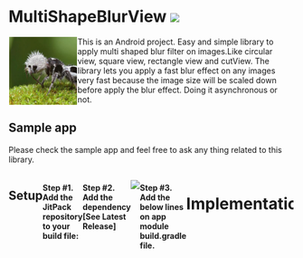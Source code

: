 # MultiShapeBlurView  [![](https://jitpack.io/v/Adnan865/MultiShapeBlurView.svg)](https://jitpack.io/#Adnan865/MultiShapeBlurView)

<img src="https://github.com/Adnan865/MultiShapeBlurView/blob/master/app/src/main/res/drawable/ant.png?raw=true" align="left" hspace="1" height="120" width="120">

This is an Android project. Easy and simple library to apply multi shaped blur filter on images.Like circular view, square view, rectangle view and cutView. The library lets you apply a fast blur effect on any images very fast because the image size will be scaled down before apply the blur effect. Doing it asynchronous or not.
<h2>Sample app</h2>
Please check the sample app and feel free to ask any thing related to this library.

<p>

<div class="row" id="banner" style="overflow: hidden; display: flex; justify-content:space-around;">
  <div class="column">
<a target="_blank" rel="noopener noreferrer" href="https://github.com/Adnan865/MultiShapeBlurView/blob/master/Images/Screenshots/circular_layout.png">
<img src="https://github.com/Adnan865/MultiShapeBlurView/blob/master/Images/Screenshots/circular_layout.png" height="auto" width="210"></a> 
	  </dive>

 <div class="column">
<a target="_blank" rel="noopener noreferrer" href="https://github.com/Adnan865/MultiShapeBlurView/blob/master/Images/Screenshots/rectangle_layout.png">
<img src="https://github.com/Adnan865/MultiShapeBlurView/blob/master/Images/Screenshots/rectangle_layout.png" height="auto" width="210"></a>
	  </div>

<div class="column">
<a target="_blank" rel="noopener noreferrer" href="https://github.com/Adnan865/MultiShapeBlurView/blob/master/Images/Screenshots/square_layout.png">
<img src="https://github.com/Adnan865/MultiShapeBlurView/blob/master/Images/Screenshots/square_layout.png" height="auto" width="210"></a>
	</div>

<div class="column">
<a target="_blank" rel="noopener noreferrer" href="https://github.com/Adnan865/MultiShapeBlurView/blob/master/Images/Screenshots/cut_layout.png">
<img src="https://github.com/Adnan865/MultiShapeBlurView/blob/master/Images/Screenshots/cut_layout.png" height="auto" width="210"></a>
</div>
</div>
</p>

<h2>Setup</h2>
<h4>Step #1. Add the JitPack repository to your build file:</h4>

```
allprojects {
    repositories {
        ...
        maven { url "https://jitpack.io" }
    }
}
```

<h4>Step #2. Add the dependency [See Latest Release]</h4> 

[![](https://jitpack.io/v/Adnan865/MultiShapeBlurView.svg)](https://jitpack.io/#Adnan865/MultiShapeBlurView)

```
dependencies {
	        implementation 'com.github.Adnan865:MultiShapeBlurView:1.0.1'
	}
```
<h4>Step #3. Add the below lines on app module build.gradle file. </h4>

```
defaultConfig {
    ...
    renderscriptTargetApi 19
    renderscriptSupportModeEnabled true
}
```

<h1>Implementation</h1>

<h5>Step #4. Add actual imageview which you want  to blur after hat place <b>shapelayout</b> for blur shape and then place blurred imagevIew in this layout </h5>

```
  <ImageView
            android:id="@+id/actual_image"
            android:layout_width="match_parent"
            android:layout_height="match_parent"
            android:elevation="0dp"
            android:scaleType="centerCrop" />

        <com.contentarcade.adnan.shapedblurlibrary.view.ShapeLayout
            android:id="@+id/shape_layout_overlay"
            android:layout_width="match_parent"
            android:layout_height="match_parent"
            android:elevation="10dp">

            <ImageView
                android:id="@+id/blurred_imageView"
                android:layout_width="match_parent"
                android:layout_height="match_parent"
                android:scaleType="centerCrop" />

        </com.contentarcade.adnan.shapedblurlibrary.view.ShapeLayout>

```

<h5>Step #5. There are multiple shapes layout you can choose single one or all its up to you </h5>
 <h6><b>ShapeLayout</b> is universal layout to get all the views. you can switch views on run time</h6> 

```
  <com.contentarcade.adnan.shapedblurlibrary.view.ShapeLayout
            android:id="@+id/shape_layout_overlay"
            android:layout_width="match_parent"
            android:layout_height="match_parent"
            android:elevation="10dp">
  ```
  
<h6>Just add <b>ShapeLayout</b> and then switch views in activity using this statements</h6>

     ShapeLayout shapeLayout = (ShapeLayout) findViewById(R.id.shape_layout_overlay);
     
     shapeLayout.setTypeOfShape(ShapeLayout.ShapeType.RECTANGLE); // by default
     // or 
     shapeLayout.setTypeOfShape(ShapeLayout.ShapeType.CIRCLE);
     // or 
     shapeLayout.setTypeOfShape(ShapeLayout.ShapeType.SQUARE);
     // or
     shapeLayout.setTypeOfShape(ShapeLayout.ShapeType.CUT);

<h5>Step #6. Now put blur method in your activity and call it form anywhere with its parameters </h5>

```
 private void applyBlurView(int r, int size) {
        GaussianBlur.with(this)
                .size(size)
                .radius(r)
                .put(R.drawable.home, blurred_imageView);
        // .put()  also accepts bitmap and drawable

    }
```

<h5>Step #7. Now time to call blur method to apply blur effect </h5>

```
 int blurRadius = 10;
 int blurImageScaledDwonSize = 200;
 actualImage.setImageResource(R.drawable.home);  //actual image and blured image must be set
 applyBlurView(blurRadius, blurImageScaledDwonSize);
```

<h3>If you want to use only specfic shape blur then use these.</h3>

<h4>Circular Blur View.</h4>

```
  <com.contentarcade.adnan.shapedblurlibrary.view.CircleLayout
            android:id="@+id/circle_layout_overlay"
            android:layout_width="match_parent"
            android:layout_height="match_parent"
            android:elevation="10dp">
```
<h4>Rectangular Blur View.</h4>

```
 <com.contentarcade.adnan.shapedblurlibrary.view.RectangleLayout
            android:id="@+id/rectangle_layout_overlay"
            android:layout_width="match_parent"
            android:layout_height="match_parent"
            android:elevation="10dp">
``` 

<h4>Square Blur View.</h4>

```
 <com.contentarcade.adnan.shapedblurlibrary.view.SquareLayout
            android:id="@+id/square_layout_overlay"
            android:layout_width="match_parent"
            android:layout_height="match_parent"
            android:elevation="10dp">
``` 

<h4>AngleCut Blur View.</h4>

```
 <com.contentarcade.adnan.shapedblurlibrary.view.CutLayout
            android:id="@+id/cut_layout_overlay"
            android:layout_width="match_parent"
            android:layout_height="match_parent"
            android:elevation="10dp">
``` 



Click Here For [Sample Layout](https://github.com/Adnan865/MultiShapeBlurView/tree/master/app/src/main/java/com/contentarcade/adnan/shapedblurview) File or  [Implementation](https://github.com/Adnan865/MultiShapeBlurView/tree/master/app/src/main/res/layout) guide




